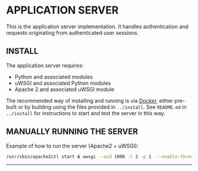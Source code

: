 APPLICATION SERVER
==================

This is the application server implementation. It handles authentication and requests originating from authenticated user sessions.


INSTALL
-------

The application server requires:

  - Python and associated modules
  - uWSGI and associated Python modules
  - Apache 2 and associated uWSGI module

The recommended way of installing and running is via [Docker][1], either pre-built or by building using the files provided in `../install`. See `README.md` in `../install` for instructions to start and test the server in this way.


MANUALLY RUNNING THE SERVER
---------------------------

Example of how to run the server (Apache2 + uWSGI):

```bash
/usr/sbin/apache2ctl start & uwsgi --uid 1000 -l 2 -p 1  --enable-threads --plugin /usr/lib/uwsgi/plugins/python27_plugin.so --socket 127.0.0.1:9090 --wsgi-file wsgi.py  --env services_config=config/dispatcher.json
```

----------------------------------------------------------------------------------------------------

[1]: https://www.docker.com/
